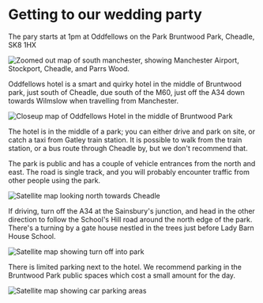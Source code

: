 # Getting to our wedding party

The pary starts at 1pm at Oddfellows on the Park Bruntwood Park, Cheadle, SK8 1HX

![Zoomed out map of south manchester, showing Manchester Airport, Stockport, Cheadle, and Parrs Wood.](images/oddfellows-on-the-park-map-3.png)

Oddfellows hotel is a smart and quirky hotel in the middle of Bruntwood park, just south of Cheadle, due south of the M60, just off the A34 down towards Wilmslow when travelling from Manchester.

![Closeup map of Oddfellows Hotel in the middle of Bruntwood Park](images/oddfellows-on-the-park-map-1.png)

The hotel is in the middle of a park; you can either drive and park on site, or catch a taxi from Gatley train station. It is possible to walk from the train station, or a bus route through Cheadle by, but we don't recommend that.

The park is public and has a couple of vehicle entrances from the north and east. The road is single track, and you will probably encounter traffic from other people using the park.

![Satellite map looking north towards Cheadle](images/oddfellows-on-the-park-map-2.png)

If driving, turn off the A34 at the Sainsbury's junction, and head in the other direction to follow the School's Hill road around the north edge of the park. There's a turning by a gate house nestled in the trees just before Lady Barn House School.

![Satellite map showing turn off into park](images/oddfellows-on-the-park-map-4.png)

There is limited parking next to the hotel. We recommend parking in the Bruntwood Park public spaces which cost a small amount for the day.

![Satellite map showing car parking areas](images/oddfellows-on-the-park-map-5.png)

 

